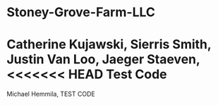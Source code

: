 # Stoney-Grove-Farm-LLC
Catherine Kujawski,
Sierris Smith,
Justin Van Loo,
Jaeger Staeven,
<<<<<<< HEAD
Test Code
=======
Michael Hemmila,
TEST CODE